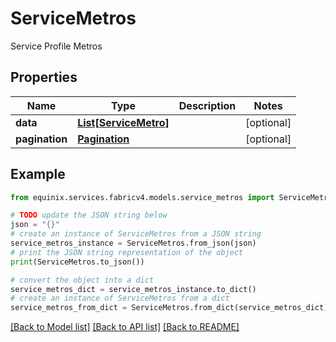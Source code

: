 # ServiceMetros

Service Profile Metros

## Properties

Name | Type | Description | Notes
------------ | ------------- | ------------- | -------------
**data** | [**List[ServiceMetro]**](ServiceMetro.md) |  | [optional] 
**pagination** | [**Pagination**](Pagination.md) |  | [optional] 

## Example

```python
from equinix.services.fabricv4.models.service_metros import ServiceMetros

# TODO update the JSON string below
json = "{}"
# create an instance of ServiceMetros from a JSON string
service_metros_instance = ServiceMetros.from_json(json)
# print the JSON string representation of the object
print(ServiceMetros.to_json())

# convert the object into a dict
service_metros_dict = service_metros_instance.to_dict()
# create an instance of ServiceMetros from a dict
service_metros_from_dict = ServiceMetros.from_dict(service_metros_dict)
```
[[Back to Model list]](../README.md#documentation-for-models) [[Back to API list]](../README.md#documentation-for-api-endpoints) [[Back to README]](../README.md)


